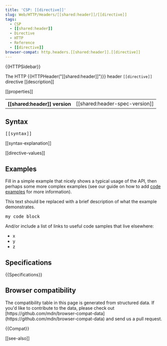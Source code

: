 ```yaml
---
title: 'CSP: [[directive]]'
slug: Web/HTTP/Headers/[[shared:header]]/[[directive]]
tags:
  - CSP
  - [[shared:header]]
  - Directive
  - HTTP
  - Reference
  - [[directive]]
browser-compat: http.headers.[[shared:header]].[[directive]]
---
```

<div>{{HTTPSidebar}}</div>

The HTTP {{HTTPHeader("[[shared:header]]")}} header `[[directive]]` directive [[description]]

[[properties]]

<table class="properties">

<tbody>

<tr>

<th scope="row">[[shared:header]] version</th>

<td>[[shared:header-spec-version]]</td>

</tr>

</tbody>

</table>

## Syntax

<pre class="syntaxbox">[[syntax]]</pre>

[[syntax-explanation]]

[[directive-values]]

## Examples

Fill in a simple example that nicely shows a typical usage of the API, then perhaps some more complex examples (see our guide on how to add [code examples](/en-US/docs/MDN/Contribute/Structures/Code_examples) for more information).

This text should be replaced with a brief description of what the example demonstrates.

<pre class="brush: js">my code block</pre>

And/or include a list of links to useful code samples that live elsewhere:

*   x
*   y
*   z

## Specifications

{{Specifications}}

## Browser compatibility

<div class="hidden">The compatibility table in this page is generated from structured data. If you'd like to contribute to the data, please check out [https://github.com/mdn/browser-compat-data](https://github.com/mdn/browser-compat-data) and send us a pull request.</div>

{{Compat}}

[[see-also]]
